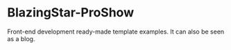 # BlazingStar-ProShow
Front-end development ready-made template examples. It can also be seen as a blog.
